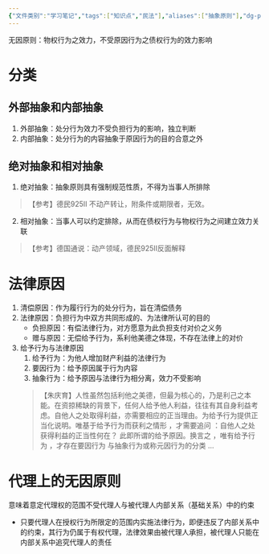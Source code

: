 ```yaml
---
{"文件类别":"学习笔记","tags":["知识点","民法"],"aliases":["抽象原则"],"dg-publish":true,"permalink":"/学习笔记studyup/民法总论/无因原则/","dgPassFrontmatter":true,"created":"2024-08-20T21:41:58.740+08:00","updated":"2024-11-01T10:34:24.340+08:00"}
---
```


无因原则：物权行为之效力，不受原因行为之债权行为的效力影响
# 分类
## 外部抽象和内部抽象
1. 外部抽象：处分行为效力不受负担行为的影响，独立判断
2. 内部抽象：处分行为的内容抽象于原因行为的目的合意之外
## 绝对抽象和相对抽象
1. 绝对抽象：抽象原则具有强制规范性质，不得为当事人所排除
>【参考】德民925II 不动产转让，附条件或期限者，无效。

2. 相对抽象：当事人可以约定排除，从而在债权行为与物权行为之间建立效力关联
>【参考】德国通说：动产领域，德民925II反面解释

# 法律原因
1. 清偿原因：作为履行行为的处分行为，旨在清偿债务
2. 法律原因：负担行为中双方共同形成的、为法律所认可的目的
	- 负担原因：有偿法律行为，对方愿意为此负担支付对价之义务
	- 赠与原因：无偿给予行为，系利他美德之体现，不存在法律上的对价
3. 给予行为与法律原因
	1. 给予行为：为他人增加财产利益的法律行为
	2. 要因行为：给予原因属于行为内容
	3. 抽象行为：给予原因与法律行为相分离，效力不受影响
	>【朱庆育】人性虽然包括利他之美德，但最为核心的，乃是利己之本能。在资掠稀缺的背景下，任何人给予他人利益，往往有其自身利益考虑。自他人之处取得利益，亦需要相应的正当理由。为给予行为提供正当化说明。唯基于给予行为而获利之情形 ，才需要追问 ：自他人之处获得利益的正当性何在？ 此即所谓的给予原因。换言之 ，唯有给予行为 ，才存在要因行为 与抽象行为或称元因行为的分类 …
# 代理上的无因原则
意味着意定代理权的范围不受代理人与被代理人内部关系（基础关系）中的约束
- 只要代理人在授权行为所限定的范围内实施法律行为，即便违反了内部关系中的约束，其行为仍属于有权代理，法律效果由被代理人承担，被代理人只能在内部关系中追究代理人的责任
